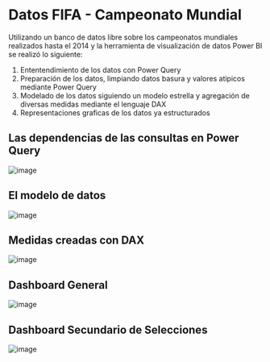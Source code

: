 # Datos FIFA - Campeonato Mundial

Utilizando un banco de datos libre sobre los campeonatos mundiales realizados hasta el 2014 y la herramienta de visualización de datos Power BI se realizó lo siguiente:

1. Ententendimiento de los datos con Power Query
2. Preparación de los datos, limpiando datos basura y valores atipicos mediante Power Query
3. Modelado de los datos siguiendo un modelo estrella y agregación de diversas medidas mediante el lenguaje DAX
4. Representaciones graficas de los datos ya estructurados

## Las dependencias de las consultas en Power Query

![image](https://github.com/JeanEdinson/Analisis-de-Datos-Portafolio/assets/51329337/1ba89a38-6a94-4976-8b4c-802c23fdbeec)

## El modelo de datos 

![image](https://github.com/JeanEdinson/Analisis-de-Datos-Portafolio/assets/51329337/a30eec0d-49ee-4e76-ae14-e12bb56772e1)

## Medidas creadas con DAX

![image](https://github.com/JeanEdinson/Analisis-de-Datos-Portafolio/assets/51329337/21114deb-195c-400c-90e3-c2355c4804c9)

##  Dashboard General 

![image](https://github.com/JeanEdinson/Analisis-de-Datos-Portafolio/assets/51329337/c6cab86e-97d4-405f-b2a1-6d5510d85635)

## Dashboard Secundario de Selecciones

![image](https://github.com/JeanEdinson/Analisis-de-Datos-Portafolio/assets/51329337/a1d73831-0ce8-4636-8ed6-0e234bf63292)



